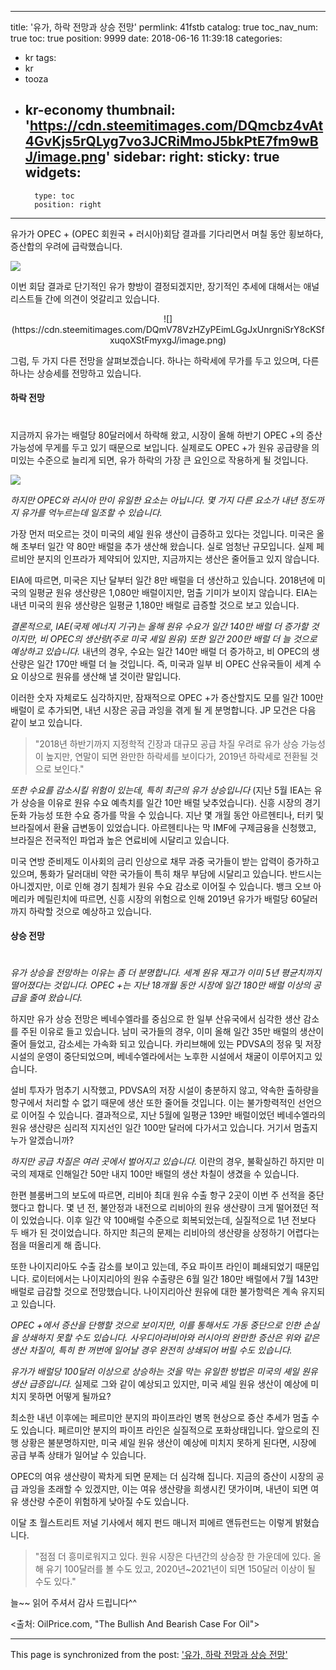 
---
title: '유가, 하락 전망과 상승 전망'
permlink: 41fstb
catalog: true
toc_nav_num: true
toc: true
position: 9999
date: 2018-06-16 11:39:18
categories:
- kr
tags:
- kr
- tooza
- kr-economy
thumbnail: 'https://cdn.steemitimages.com/DQmcbz4vAt4GvKjs5rQLyg7vo3JCRiMmoJ5bkPtE7fm9wBJ/image.png'
sidebar:
    right:
        sticky: true
widgets:
    -
        type: toc
        position: right
---


유가가 OPEC + (OPEC 회원국 + 러시아)회담 결과를 기다리면서 며칠 동안 횡보하다, 증산합의 우려에 급락했습니다.

![](https://cdn.steemitimages.com/DQmcbz4vAt4GvKjs5rQLyg7vo3JCRiMmoJ5bkPtE7fm9wBJ/image.png)

이번 회담 결과로 단기적인 유가 향방이 결정되겠지만, 장기적인 추세에 대해서는 애널리스트들 간에 의견이 엇갈리고 있습니다. 

<center>
![](https://cdn.steemitimages.com/DQmV78VzHZyPEimLGgJxUnrgniSrY8cKSfxuqoXStFmyxgJ/image.png)
</center>

그럼, 두 가지 다른 전망을 살펴보겠습니다. 하나는 하락세에 무가를 두고 있으며, 다른 하나는 상승세를 전망하고 있습니다.

#### 하락 전망
#
지금까지 유가는 배럴당 80달러에서 하락해 왔고, 시장이 올해 하반기 OPEC +의 증산 가능성에 무게를 두고 있기 때문으로 보입니다.  실제로도 OPEC +가 원유 공급량을 의미있는 수준으로 늘리게 되면, 유가 하락의 가장 큰 요인으로 작용하게 될 것입니다.

![](https://cdn.steemitimages.com/DQmYyrqkERFsnR8jQcXQAmUxha9BtHkr33rpB8cCdnYzqha/image.png)

*하지만 OPEC와 러시아 만이 유일한 요소는 아닙니다.  몇 가지 다른 요소가 내년 정도까지 유가를 억누르는데 일조할 수 있습니다.*

가장 먼저 떠오르는 것이 미국의 셰일 원유 생산이 급증하고 있다는 것입니다. 미국은 올해 초부터 일간 약 80만 배럴을 추가 생산해 왔습니다. 실로 엄청난 규모입니다. 실제 페르비안 분지의 인프라가 제약되어 있지만, 지금까지는 생산은 줄어들고 있지 않습니다.  

EIA에 따르면, 미국은 지난 달부터 일간 8만 배럴을 더 생산하고 있습니다.   2018년에 미국의 일평균 원유 생산량은 1,080만 배럴이지만, 멈출 기미가 보이지 않습니다. EIA는 내년 미국의 원유 생산량은 일평균 1,180만 배럴로 급증할 것으로 보고 있습니다.

*결론적으로, IAE(국제 에너지 기구)는 올해 원유 수요가 일간 140만 배럴 더 증가할 것이지만, 비 OPEC의 생산량(주로 미국 셰일 원유) 또한 일간 200만 배럴 더 늘 것으로 예상하고 있습니다.* 내년의 경우, 수요는 일간 140만 배럴 더 증가하고, 비 OPEC의 생산량은 일간 170만 배럴 더 늘 것입니다. 즉, 미국과 일부 비 OPEC 산유국들이 세계 수요 이상으로 원유를 생산해 낼 것이란 말입니다.

이러한 숫자 자체로도 심각하지만, 잠재적으로 OPEC +가 증산할지도 모를 일간 100만 배럴이 로 추가되면, 내년 시장은 공급 과잉을 겪게 될 게 분명합니다. JP 모건은 다음 같이 보고 있습니다.

>"2018년 하반기까지 지정학적 긴장과 대규모 공급 차질 우려로 유가 상승 가능성이 높지만, 연말이 되면 완만한 하락세를 보이다가, 2019년 하락세로 전환될 것으로 보인다."

*또한 수요를 감소시킬 위험이 있는데, 특히 최근의 유가 상승입니다* (지난 5월 IEA는 유가 상승을 이유로 원유 수요 예측치를 일간 10만 배럴 낮추었습니다).  신흥 시장의 경기 둔화 가능성 또한 수요 증가를 막을 수 있습니다. 지난 몇 개월 동안 아르헨티나, 터키 및 브라질에서 환율 급변동이 있었습니다. 아르헨티나는 막 IMF에 구제금융을 신청했고, 브라질은 전국적인 파업과 높은 연료비에 시달리고 있습니다.

미국 연방 준비제도 이사회의 금리 인상으로 채무 과중 국가들이 받는 압력이 증가하고 있으며, 통화가 달러대비 약한 국가들이 특히 채무 부담에 시달리고 있습니다. 반드시는 아니겠지만, 이로 인해 경기 침체가 원유 수요 감소로 이어질 수 있습니다. 뱅크 오브 아메리카 메릴린치에 따르면, 신흥 시장의 위험으로 인해 2019년 유가가 배럴당 60달러까지 하락할 것으로 예상하고 있습니다.

#### 상승 전망
#
*유가 상승을 전망하는 이유는 좀 더 분명합니다. 세계 원유 재고가 이미 5년 평균치까지 떨어졌다는 것입니다. OPEC +는 지난 18개월 동안 시장에 일간 180만 배럴 이상의 공급을 줄여 왔습니다.*

하지만 유가 상승 전망은 베네수엘라를 중심으로 한 일부 산유국에서 심각한 생산 감소를 주된 이유로 들고 있습니다. 남미 국가들의 경우, 이미 올해 일간 35만 배럴의 생산이 줄어 들었고, 감소세는 가속화 되고 있습니다. 카리브해에 있는 PDVSA의 정유 및 저장 시설의 운영이 중단되었으며, 베네수엘라에서는 노후한 시설에서 채굴이 이루어지고 있습니다. 

설비 투자가 멈추기  시작했고, PDVSA의 저장 시설이 충분하지 않고, 약속한 출하량을 항구에서 처리할 수 없기 때문에 생산 또한 줄어들 것입니다.  이는 불가항력적인 선언으로 이어질 수 있습니다. 결과적으로, 지난 5월에 일평균 139만 배럴이었던 베네수엘라의 원유 생산량은 심리적 지지선인 일간 100만 달러에 다가서고 있습니다. 거기서 멈출지 누가 알겠습니까?

*하지만 공급 차질은 여러 곳에서 벌어지고 있습니다.* 이란의 경우, 불확실하긴 하지만 미국의 제재로 인해일간 50만 내지 100만 배럴의 생산 차칠이 생겼을 수 있습니다.  

한편 블룸버그의 보도에 따르면, 리비아 최대 원유 수출 항구 2곳이 이번 주 선적을 중단했다고 합니다. 몇 년 전, 불안정과 내전으로 리비아의 원유 생산량이 크게 떨어졌던 적이 있었습니다. 이후 일간 약 100배럴 수준으로 회복되었는데, 실질적으로 1년 전보다 두 배가 된 것이었습니다. 하지만 최근의 문제는 리비아의 생산량을 상정하기 어렵다는 점을 떠올리게 해 줍니다.

또한 나이지리아도 수출 감소를 보이고 있는데, 주요 파이프 라인이 폐쇄되었기 때문입니다. 로이터에서는 나이지리아의 원유 수출량은 6월 일간 180만 배럴에서 7월 143만 배럴로 급감할 것으로 전망했습니다. 나이지리아산 원유에 대한 불가항력은 계속 유지되고 있습니다.

*OPEC +에서 증산을 단행할 것으로 보이지만, 이를 통해서도 가동 중단으로 인한 손실을 상쇄하지 못할 수도 있습니다. 사우디아라비아와 러시아의 완만한 증산은 위와 같은 생산 차질이, 특히 한 꺼번에 일어날 경우 완전히 상쇄되어 버릴 수도 있습니다.*

*유가가 배럴당 100달러 이상으로 상승하는 것을 막는 유일한 방법은 미국의 셰일 원유 생산 급증입니다.* 실제로 그와 같이 예상되고 있지만, 미국 셰일 원유 생산이 예상에 미치지 못하면 어떻게 될까요?

최소한 내년 이후에는 페르미안 분지의 파이프라인 병목 현상으로 증산 추세가 멈출 수도 있습니다. 페르미안 분지의 파이프 라인은 실질적으로 포화상태입니다. 앞으로의 진행 상황은 불분명하지만, 미국 셰일 원유 생산이 예상에 미치지 못하게 된다면, 시장에 공급 부족 상태가 일어날 수 있습니다.

OPEC의 여유 생산량이 꽉차게 되면 문제는 더 심각해 집니다. 지금의 증산이 시장의 공급 과잉을 초래할 수 있겠지만, 이는 여유 생산량을 희생시킨 댓가이며, 내년이 되면 여유 생산량 수준이 위험하게 낮아질 수도 있습니다. 

이달 초 월스트리트 저널 기사에서 헤지 펀드 매니저 피에르 앤듀런드는 이렇게 밝혔습니다.

>"점점 더 흥미로워지고 있다. 원유 시장은 다년간의 상승장 한 가운데에 있다. 올해 유기 100달러를 볼 수도 있고, 2020년~2021년이 되면 150달러 이상이 될 수도 있다."

늘~~ 읽어 주셔서 감사 드립니다^^

<출처: OilPrice.com, "The Bullish And Bearish Case For Oil">

- - -

This page is synchronized from the post: ['유가, 하락 전망과 상승 전망'](https://steemit.com/@pius.pius/41fstb)
